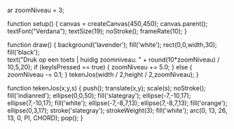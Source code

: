 ar zoomNiveau = 3;

function setup() {
  canvas = createCanvas(450,450);
  canvas.parent();
  textFont("Verdana");
  textSize(19);
  noStroke();
  frameRate(10);
}

function draw() {
  background('lavender');
  fill('white');
  rect(0,0,width,30);
  fill('black');  
  text("Druk op een toets | huidig zoomniveau: " + round(10*zoomNiveau) / 10,5,20);
  if (keyIsPressed == true) {
    zoomNiveau += 5.0;
  }
  else {
    zoomNiveau -= 0.1;
  }
  tekenJos(width / 2,height / 2,zoomNiveau);
}

function tekenJos(x,y,s) {
  push();
  translate(x,y);
  scale(s); 
  noStroke();
  fill('indianred');
  ellipse(0,0,50);
  fill('slategray');
  ellipse(-7,-10,17);
  ellipse(7,-10,17);
  fill('white');
  ellipse(-7,-8,7,13);
  ellipse(7,-8,7,13);
  fill('orange');
  ellipse(0,3,17);
  stroke('slategray');
  strokeWeight(3);
  fill('white');
  arc(0, 13, 26, 13, 0, PI, CHORD);
  pop();
} 